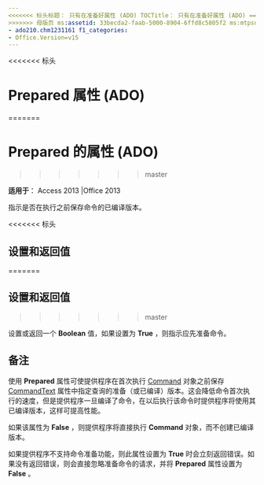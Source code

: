 ```yaml
---
<<<<<<< 标头标题： 只有在准备好属性 (ADO) TOCTitle： 只有在准备好属性 (ADO) === 标题： 准备属性 (ADO) TOCTitle： 准备属性 (ADO)
>>>>>>> 母版页 ms:assetid: 33becda2-faab-5000-8904-6ffd8c5805f2 ms:mtpsurl: https://msdn.microsoft.com/library/JJ249105(v=office.15) ms:contentKeyID: 48544116 ms.date: 09/18/2015 mtps_version: office.15.aspx f1_keywords:
- ado210.chm1231161 f1_categories:
- Office.Version=v15
---
```


<<<<<<< 标头
# <a name="prepared-property-ado"></a>Prepared 属性 (ADO)
=======
# <a name="prepared-property-ado"></a>Prepared 的属性 (ADO)
>>>>>>> master


**适用于**： Access 2013 |Office 2013

指示是否在执行之前保存命令的已编译版本。

<<<<<<< 标头
## <a name="settings-and-return-values"></a>设置和返回值
=======
## <a name="settings-and-return-values"></a>设置和返回值
>>>>>>> master

设置或返回一个 **Boolean** 值，如果设置为 **True** ，则指示应先准备命令。

## <a name="remarks"></a>备注

使用 **Prepared** 属性可使提供程序在首次执行 [Command](commandtext-property-ado.md) 对象之前保存 [CommandText](command-object-ado.md) 属性中指定查询的准备（或已编译）版本。这会降低命令首次执行的速度，但是提供程序一旦编译了命令，在以后执行该命令时提供程序将使用其已编译版本，这样可提高性能。

如果该属性为 **False** ，则提供程序将直接执行 **Command** 对象，而不创建已编译版本。

如果提供程序不支持命令准备功能，则此属性设置为 **True** 时会立刻返回错误。如果没有返回错误，则会直接忽略准备命令的请求，并将 **Prepared** 属性设置为 **False** 。

